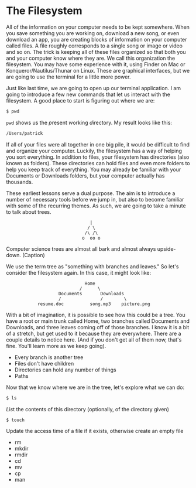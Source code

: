 # The Filesystem

All of the information on your computer needs to be kept somewhere. When you
save something you are working on, download a new song, or even download an
app, you are creating blocks of information on your computer called files. A
file roughly corresponds to a single song or image or video and so on. The
trick is keeping all of these files organized so that both you and your
computer know where they are. We call this organization the filesystem. You may
have some experience with it, using Finder on Mac or Konqueror/Nautilus/Thunar
on Linux.  These are graphical interfaces, but we are going to use the terminal
for a little more power.

Just like last time, we are going to open up our terminal application. I am
going to introduce a few new commands that let us interact with the filesystem.
A good place to start is figuring out where we are:

```bash
$ pwd
```
`pwd` shows us the *p*resent *w*orking *d*irectory. My result looks like this:

```bash
/Users/patrick
```
If all of your files were all together in one big pile, it would be difficult
to find and organize your computer. Luckily, the filesystem has a way of
helping you sort everything. In addition to files, your filesystem has
directories (also known as folders). These directories can hold files and even
more folders to help you keep track of everything. You may already be familiar
with your Documents or Downloads folders, but your computer actually has thousands.

These earliest lessons serve a dual purpose. The aim is to introduce a number
of necessary tools before we jump in, but also to become familiar with some of
the recurring themes. As such, we are going to take a minute to talk about
trees.


                                    |
                                   / \
                                  /\ /\
                                 o  oo o

Computer science trees are almost all bark and almost always upside-down.
(Caption)

We use the term tree as "something with branches and leaves." So let's consider
the filesystem again. In this case, it might look like:

                                    
                                  Home
                                /      \
                        Documents       Downloads
                        /               /        \
                resume.doc          song.mp3    picture.png

With a bit of imagination, it is possible to see how this could be a tree. You
have a root or main trunk called Home, two branches called Documents and
Downloads, and three leaves coming off of those branches. I know it is a bit of
a stretch, but get used to it because they are everywhere. There are a couple
details to notice here. (And if you don't get all of them now, that's fine. You'll learn more as we keep going).

- Every branch is another tree
- Files don't have children
- Directories can hold any number of things
- Paths



Now that we know where we are in the tree, let's explore what we can do:

```bash
$ ls
```

*L*i*s*t the contents of this directory (optionally, of the directory given)


```bash
$ touch
```

Update the access time of a file if it exists, otherwise create an empty file

- rm
- mkdir
- rmdir
- cd
- mv
- cp
- man
